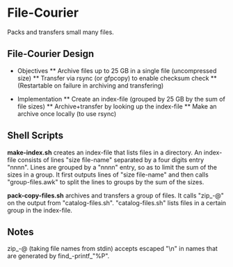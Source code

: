 # File-Courier

Packs and transfers small many files.

## File-Courier Design

* Objectives
** Archive files up to 25 GB in a single file (uncompressed size)
** Transfer via rsync (or gfpcopy) to enable checksum check
** (Restartable on failure in archiving and transfering)

* Implementation
** Create an index-file (grouped by 25 GB by the sum of file sizes)
** Archive+transfer by looking up the index-file
** Make an archive once locally (to use rsync)

## Shell Scripts

__make-index.sh__ creates an index-file that lists files in a
directory.  An index-file consists of lines "size file-name" separated
by a four digits entry "nnnn".  Lines are grouped by a "nnnn" entry,
so as to limit the sum of the sizes in a group.  It first outputs
lines of "size file-name" and then calls "group-files.awk" to split
the lines to groups by the sum of the sizes.

__pack-copy-files.sh__ archives and transfers a group of files.  It
calls "zip_-@" on the output from "catalog-files.sh".
"catalog-files.sh" lists files in a certain group in the index-file.

## Notes

zip_-@ (taking file names from stdin) accepts escaped "\\n" in names
that are generated by find_-printf_"%P".
